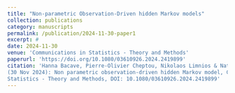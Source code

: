 ```yaml
---
title: "Non-parametric Observation-Driven hidden Markov models"
collection: publications
category: manuscripts
permalink: /publication/2024-11-30-paper1
excerpt: #
date: 2024-11-30
venue: 'Communications in Statistics - Theory and Methods'
paperurl: 'https://doi.org/10.1080/03610926.2024.2419899'
citation: 'Hanna Bacave, Pierre-Olivier Cheptou, Nikolaos Limnios & Nathalie Peyrard
(30 Nov 2024): Non parametric observation-driven hidden Markov model, Communications in
Statistics - Theory and Methods, DOI: 10.1080/03610926.2024.2419899'
---
```

